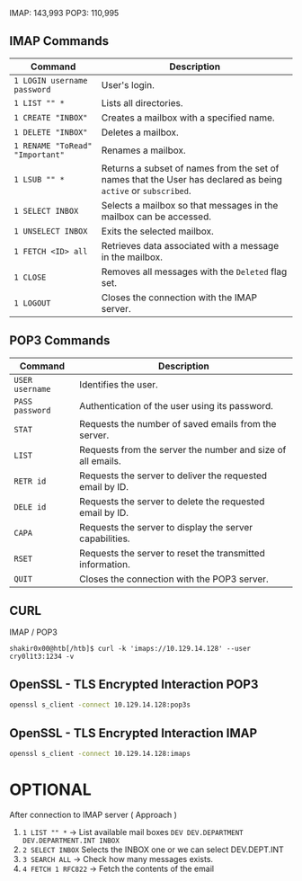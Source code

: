 IMAP: 143,993
POP3: 110,995


## IMAP Commands

| **Command**                     | **Description**                                                                                               |
| ------------------------------- | ------------------------------------------------------------------------------------------------------------- |
| `1 LOGIN username password`     | User's login.                                                                                                 |
| `1 LIST "" *`                   | Lists all directories.                                                                                        |
| `1 CREATE "INBOX"`              | Creates a mailbox with a specified name.                                                                      |
| `1 DELETE "INBOX"`              | Deletes a mailbox.                                                                                            |
| `1 RENAME "ToRead" "Important"` | Renames a mailbox.                                                                                            |
| `1 LSUB "" *`                   | Returns a subset of names from the set of names that the User has declared as being `active` or `subscribed`. |
| `1 SELECT INBOX`                | Selects a mailbox so that messages in the mailbox can be accessed.                                            |
| `1 UNSELECT INBOX`              | Exits the selected mailbox.                                                                                   |
| `1 FETCH <ID> all`              | Retrieves data associated with a message in the mailbox.                                                      |
| `1 CLOSE`                       | Removes all messages with the `Deleted` flag set.                                                             |
| `1 LOGOUT`                      | Closes the connection with the IMAP server.                                                                   |

## POP3 Commands

|**Command**|**Description**|
|---|---|
|`USER username`|Identifies the user.|
|`PASS password`|Authentication of the user using its password.|
|`STAT`|Requests the number of saved emails from the server.|
|`LIST`|Requests from the server the number and size of all emails.|
|`RETR id`|Requests the server to deliver the requested email by ID.|
|`DELE id`|Requests the server to delete the requested email by ID.|
|`CAPA`|Requests the server to display the server capabilities.|
|`RSET`|Requests the server to reset the transmitted information.|
|`QUIT`|Closes the connection with the POP3 server.|

## CURL

IMAP / POP3

```shell-session
shakir0x00@htb[/htb]$ curl -k 'imaps://10.129.14.128' --user cry0l1t3:1234 -v

```

## OpenSSL - TLS Encrypted Interaction POP3

```sh
openssl s_client -connect 10.129.14.128:pop3s

```

## OpenSSL - TLS Encrypted Interaction IMAP

```sh
openssl s_client -connect 10.129.14.128:imaps
```



# OPTIONAL 

After connection to IMAP server ( Approach )

1. `1 LIST "" *`  -> List available mail boxes 
		```
		DEV
		DEV.DEPARTMENT
		DEV.DEPARTMENT.INT
		INBOX
		```
2. `2 SELECT INBOX` Selects the INBOX one or we can select DEV.DEPT.INT
3. `3 SEARCH ALL` -> Check how many messages exists.
4. `4 FETCH 1 RFC822` -> Fetch the contents of the email 


